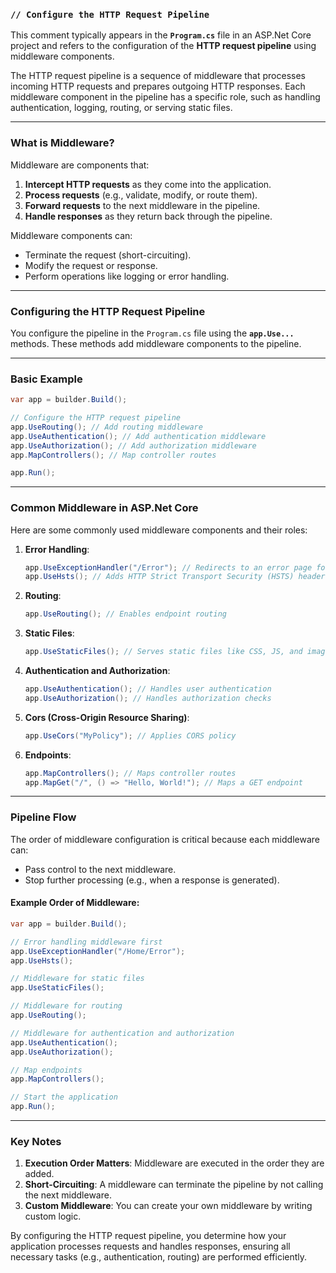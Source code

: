 ### **`// Configure the HTTP Request Pipeline`**

This comment typically appears in the **`Program.cs`** file in an ASP.Net Core project and refers to the configuration of the **HTTP request pipeline** using middleware components. 

The HTTP request pipeline is a sequence of middleware that processes incoming HTTP requests and prepares outgoing HTTP responses. Each middleware component in the pipeline has a specific role, such as handling authentication, logging, routing, or serving static files.

---

### **What is Middleware?**
Middleware are components that:
1. **Intercept HTTP requests** as they come into the application.
2. **Process requests** (e.g., validate, modify, or route them).
3. **Forward requests** to the next middleware in the pipeline.
4. **Handle responses** as they return back through the pipeline.

Middleware components can:
- Terminate the request (short-circuiting).
- Modify the request or response.
- Perform operations like logging or error handling.

---

### **Configuring the HTTP Request Pipeline**
You configure the pipeline in the `Program.cs` file using the **`app.Use...`** methods. These methods add middleware components to the pipeline.

---

### **Basic Example**
```csharp
var app = builder.Build();

// Configure the HTTP request pipeline
app.UseRouting(); // Add routing middleware
app.UseAuthentication(); // Add authentication middleware
app.UseAuthorization(); // Add authorization middleware
app.MapControllers(); // Map controller routes

app.Run();
```

---

### **Common Middleware in ASP.Net Core**
Here are some commonly used middleware components and their roles:

1. **Error Handling**:
   ```csharp
   app.UseExceptionHandler("/Error"); // Redirects to an error page for exceptions
   app.UseHsts(); // Adds HTTP Strict Transport Security (HSTS) headers
   ```

2. **Routing**:
   ```csharp
   app.UseRouting(); // Enables endpoint routing
   ```

3. **Static Files**:
   ```csharp
   app.UseStaticFiles(); // Serves static files like CSS, JS, and images
   ```

4. **Authentication and Authorization**:
   ```csharp
   app.UseAuthentication(); // Handles user authentication
   app.UseAuthorization(); // Handles authorization checks
   ```

5. **Cors (Cross-Origin Resource Sharing)**:
   ```csharp
   app.UseCors("MyPolicy"); // Applies CORS policy
   ```

6. **Endpoints**:
   ```csharp
   app.MapControllers(); // Maps controller routes
   app.MapGet("/", () => "Hello, World!"); // Maps a GET endpoint
   ```

---

### **Pipeline Flow**
The order of middleware configuration is critical because each middleware can:
- Pass control to the next middleware.
- Stop further processing (e.g., when a response is generated).

#### Example Order of Middleware:
```csharp
var app = builder.Build();

// Error handling middleware first
app.UseExceptionHandler("/Home/Error");
app.UseHsts();

// Middleware for static files
app.UseStaticFiles();

// Middleware for routing
app.UseRouting();

// Middleware for authentication and authorization
app.UseAuthentication();
app.UseAuthorization();

// Map endpoints
app.MapControllers();

// Start the application
app.Run();
```

---

### **Key Notes**
1. **Execution Order Matters**: Middleware are executed in the order they are added.
2. **Short-Circuiting**: A middleware can terminate the pipeline by not calling the next middleware.
3. **Custom Middleware**: You can create your own middleware by writing custom logic.

By configuring the HTTP request pipeline, you determine how your application processes requests and handles responses, ensuring all necessary tasks (e.g., authentication, routing) are performed efficiently.
